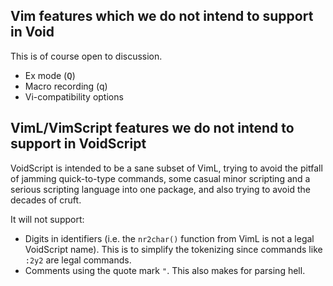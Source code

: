 ## Vim features which we do not intend to support in Void
This is of course open to discussion.

+ Ex mode (<kbd>Q</kbd>)
+ Macro recording (</kbd>q</kbd>)
+ Vi-compatibility options

## VimL/VimScript features we do not intend to support in VoidScript
VoidScript is intended to be a sane subset of VimL, trying to avoid the pitfall
of jamming quick-to-type commands, some casual minor scripting and a serious
scripting language into one package, and also trying to avoid the decades of
cruft.

It will not support:

+ Digits in identifiers (i.e. the `nr2char()` function from VimL is not a legal
  VoidScript name). This is to simplify the tokenizing since commands like
  `:2y2` are legal commands.
+ Comments using the quote mark `"`. This also makes for parsing hell.
